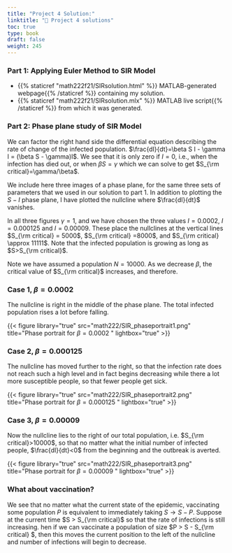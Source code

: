 ```yaml
---
title: "Project 4 Solution:"
linktitle: "🤧 Project 4 solutions"
toc: true
type: book
draft: false
weight: 245
---
```

### Part 1: Applying Euler Method to SIR Model

* {{% staticref "math222f21/SIRsolution.html" %}} MATLAB-generated webpage{{% /staticref %}} containing my solution. 
* {{% staticref "math222f21/SIRsolution.mlx" %}} MATLAB live script{{% /staticref %}} from which it was generated. 

### Part 2: Phase plane study of SIR Model

We can factor the right hand side the differential equation describing the rate of change of the infected population. $\frac{dI}{dt}=\beta S I - \gamma I = (\beta S - \gamma)I$. We see that it is only zero if $I=0$, i.e., when the infection has died out, or when $\beta S = \gamma$ which we can solve to get $S_{\rm critical}=\gamma/\beta$. 

We include here three images of a phase plane, for the same three sets of parameters that we used in our solution to part 1. In addition to plotting the $S-I$ phase plane, I have plotted the nullcline where $\frac{dI}{dt}$ vanishes.

In all three figures $\gamma=1$, and we have chosen the three values $I=0.0002$, $I=0.000125$ and $I=0.00009$. These place the nullclines at the vertical lines $S_{\rm critical} = 5000$, $S_{\rm critical} =8000$, and $S_{\rm critical} \approx 11111$. Note that the infected population is growing as long as $S>S_{\rm critical}$.

Note we have assumed a population $N=10000$. As we decrease $\beta$, the critical value of $S_{\rm critical}$ increases, and therefore.

### Case 1, $\beta=0.0002$

The nullcline is right in the middle of the phase plane. The total infected population rises a lot before falling.

{{< figure library="true" src="math222/SIR_phaseportrait1.png" title="Phase portrait for $\beta=0.0002$ " lightbox="true" >}}

### Case 2, $\beta=0.000125$

The nullcline has moved further to the right, so that the infection rate does not reach such a high level and in fact begins decreasing while there a lot more susceptible people, so that fewer people get sick.

{{< figure library="true" src="math222/SIR_phaseportrait2.png" title="Phase portrait for $\beta=0.000125$ " lightbox="true" >}}

### Case 3, $\beta=0.00009$

Now the nullcline lies to the right of our total population, i.e. $S_{\rm critical}>10000$, so that no matter what the initial number of infected people, $\frac{dI}{dt}<0$ from the beginning and the outbreak is averted.

{{< figure library="true" src="math222/SIR_phaseportrait3.png" title="Phase portrait for $\beta=0.00009$ " lightbox="true" >}}

### What about vaccination?

We see that no matter what the current state of the epidemic, vaccinating some population $P$ is equivalent to immediately taking $S\to S-P$. Suppose at the current time $S > S_{\rm critical}$  so that the rate of infections is still increasing. hen if we can vaccinate a population of size $P > S - S_{\rm critical} $, then this moves the current position to the left of the nullcline and number of infections will begin to decrease. 

